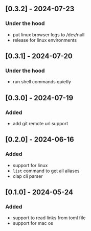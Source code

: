 ## [0.3.2] - 2024-07-23

### Under the hood

- put linux browser logs to /dev/null
- release for linux environments

## [0.3.1] - 2024-07-20

### Under the hood

- run shell commands quietly

## [0.3.0] - 2024-07-19

### Added

- add git remote url support

## [0.2.0] - 2024-06-16

### Added

- support for linux
- `list` command to get all aliases
- clap cli parser

## [0.1.0] - 2024-05-24

### Added

- support to read links from toml file
- support for mac os
